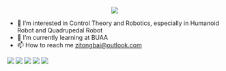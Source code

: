 <p align="center">
<img src="https://capsule-render.vercel.app/api?type=waving&color=timeGradient&height=260&&section=header&text=HI%20THERE&fontSize=90&fontAlign=50&fontAlignY=28&desc=I%20am%20ZitongBai%F0%9F%98%81&descAlign=50&descSize=30&descAlignY=56&animation=twinkling" />
</p>

- 👀 I’m interested in Control Theory and Robotics, especially in Humanoid Robot and Quadrupedal Robot
- 🌱 I’m currently learning at BUAA
- 📫 How to reach me zitongbai@outlook.com

<!---
[![Anurag's GitHub stats](https://github-readme-stats.vercel.app/api?username=zitongbai)](https://github.com/anuraghazra/github-readme-stats)
--->

![](https://github-profile-summary-cards.vercel.app/api/cards/profile-details?username=zitongbai&theme=nord_bright)
![](https://github-profile-summary-cards.vercel.app/api/cards/repos-per-language?username=zitongbai&theme=nord_bright)
![](https://github-profile-summary-cards.vercel.app/api/cards/most-commit-language?username=zitongbai&theme=nord_bright)
![](https://github-profile-summary-cards.vercel.app/api/cards/stats?username=zitongbai&theme=nord_bright)
![](https://github-profile-summary-cards.vercel.app/api/cards/productive-time?username=zitongbai&theme=nord_bright&utcOffset=8)


<!---
zitongbai/zitongbai is a ✨ special ✨ repository because its `README.md` (this file) appears on your GitHub profile.
You can click the Preview link to take a look at your changes.
--->
